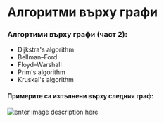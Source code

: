# Алгоритми върху графи

<h3>Алгортими върху графи (част 2): </h3>

 - Dijkstra's algorithm
 - Bellman–Ford
 - Floyd–Warshall
 - Prim's algorithm 
 - Kruskal's algorithm 

#### Примерите са изпълнени върху следния граф:

![enter image description here](https://i.ibb.co/NxyJKfH/Fig-11.jpg)

